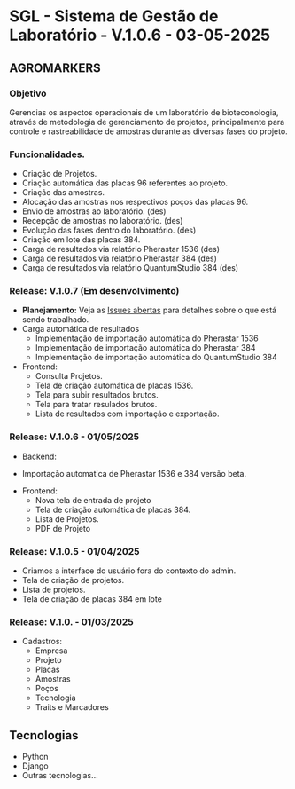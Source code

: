 # SGL - Sistema de Gestão de Laboratório - V.1.0.6 - 03-05-2025
## AGROMARKERS

### Objetivo

Gerencias os aspectos operacionais de um laboratório de bioteconologia, através de metodologia de gerenciamento de projetos, principalmente para controle e rastreabilidade de amostras durante as diversas fases do projeto.


### Funcionalidades. 

* Criação de Projetos.
* Criação automática das placas 96 referentes ao projeto.
* Criação das amostras.
* Alocação das amostras nos respectivos poços das placas 96. 
* Envio de amostras ao laboratório. (des)
* Recepção de amostras no laboratório. (des)
* Evolução das fases dentro do laboratório. (des)
* Criação em lote das placas 384. 
* Carga de resultados via relatório Pherastar 1536 (des)
* Carga de resultados via relatório Pherastar 384 (des)
* Carga de resultados via relatório QuantumStudio 384 (des)


### Release: V.1.0.7 (Em desenvolvimento)

*   **Planejamento:** Veja as [Issues abertas](https://github.com/jsoj/sgl_dev/issues?q=is%3Aopen+is%3Aissue) para detalhes sobre o que está sendo trabalhado.
*   Carga automática de resultados
    *   Implementação de importação automática do Pherastar 1536
    *   Implementação de importação automática do Pherastar 384
    *   Implementação de importação automática do QuantumStudio 384
*   Frontend:
    *   Consulta Projetos.
    *   Tela de criação automática de placas 1536.
    *   Tela para subir resultados brutos.
    *   Tela para tratar resulados brutos.
    *   Lista de resultados com importação e exportação.

### Release: V.1.0.6 - 01/05/2025 
* Backend:
 - Importação automatica de Pherastar 1536 e 384 versão beta. 
* Frontend:
  - Nova tela de entrada de projeto
  - Tela de criação automática de placas 384.
  - Lista de Projetos.
  - PDF de Projeto


### Release: V.1.0.5 - 01/04/2025 

* Criamos a interface do usuário fora do contexto do admin.
* Tela de criação de projetos. 
* Lista de projetos. 
* Tela de criação de placas 384 em lote


### Release: V.1.0. - 01/03/2025 

* Cadastros:
  - Empresa
  - Projeto
  - Placas
  - Amostras
  - Poços 
  - Tecnologia
  - Traits e Marcadores


## Tecnologias

- Python
- Django
- Outras tecnologias...

